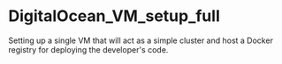 # DigitalOcean_VM_setup_full
Setting up a single VM that will act as a simple cluster and host a Docker registry for deploying the developer's code.
